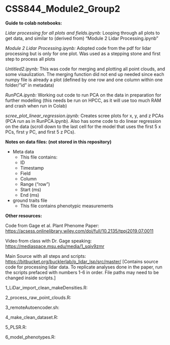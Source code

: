 # CSS844_Module2_Group2

**Guide to colab notebooks:**

_Lidar processing for all plots and fields.ipynb:_ Looping through all plots to get data, and similar to (derived from) “Module 2 Lidar Processing.ipynb”

_Module 2 Lidar Processing.ipynb:_ Adopted code from the pdf for lidar processing but is only for one plot. Was used as a stepping stone and first step to process all plots

_Untitled2.ipynb:_ This was code for merging and plotting all point clouds, and some visaulization. The merging function did not end up needed since each numpy file is already a plot (defined by one row and one column within one folder/”id” in metadata)

_RunPCA.ipynb:_ Working out code to run PCA on the data in preparation for further modelling (this needs be run on HPCC, as it will use too much RAM and crash when run in Colab)

_scree_plot_linear_regression.ipynb:_ Creates scree plots for x, y, and z PCAs (PCA run as in RunPCA.ipynb). Also has some code to do linear regression on the data (scroll down to the last cell for the model that uses the first 5 x PCs, first y PC, and first 5 z PCs).

**Notes on data files: (not stored in this repository)**
- Meta data
  - This file contains:
  - ID
  - Timestamp
  - Field
  - Column
  - Range (“row”)
  - Start (ms)
  - End (ms)
- ground traits file
  - This file contains phenotypic measurements 

**Other resources:**

Code from Gage et al. Plant Phenome Paper: https://acsess.onlinelibrary.wiley.com/doi/full/10.2135/tppj2019.07.0011

Video from class with Dr. Gage speaking: https://mediaspace.msu.edu/media/1_sqiv9zmr

Main Source with all steps and scripts: https://bitbucket.org/bucklerlab/p_lidar_lsp/src/master/ [Contains source code for processing lidar data. To replicate analyses done in the paper, run the scripts prefaced with numbers 1-6 in order. File paths may need to be changed inside scripts.]

1_LiDar_import_clean_makeDensities.R:

2_process_raw_point_clouds.R:

3_remoteAutoencoder.sh:

4_make_clean_dataset.R:

5_PLSR.R:

6_model_phenotypes.R:
